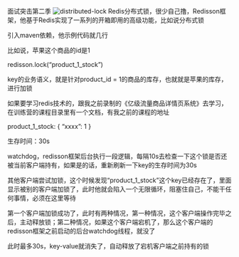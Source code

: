 
面试突击第二季
![distributed-lock](../../docs/distributed-system/images/redis-distribute-lock.png)
Redis分布式锁，很少自己撸，Redisson框架，他基于Redis实现了一系列的开箱即用的高级功能，比如说分布式锁

引入maven依赖，他示例代码就几行

比如说，苹果这个商品的id是1

redisson.lock(“product_1_stock”)

key的业务语义，就是针对product_id = 1的商品的库存，也就就是苹果的库存，进行加锁

如果要学习redis技术的，跟我之前录制的《亿级流量商品详情页系统》去学习，在训练营的课程目录里有一个文档，有我之前的课程的地址


product_1_stock: {
“xxxx”: 1
}

生存时间：30s

watchdog，redisson框架后台执行一段逻辑，每隔10s去检查一下这个锁是否还被当前客户端持有，如果是的话，重新刷新一下key的生存时间为30s

其他客户端尝试加锁，这个时候发现“product_1_stock”这个key已经存在了，里面显示被别的客户端加锁了，此时他就会陷入一个无限循环，阻塞住自己，不能干任何事情，必须在这里等待


第一个客户端加锁成功了，此时有两种情况，第一种情况，这个客户端操作完毕之后，主动释放锁；第二种情况，如果这个客户端宕机了，那么这个客户端的redisson框架之前启动的后台watchdog线程，就没了

此时最多30s，key-value就消失了，自动释放了宕机客户端之前持有的锁






